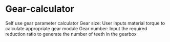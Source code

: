 # Gear-calculator
Self use gear parameter calculator
Gear size: User inputs material torque to calculate appropriate gear module
Gear number: Input the required reduction ratio to generate the number of teeth in the gearbox
